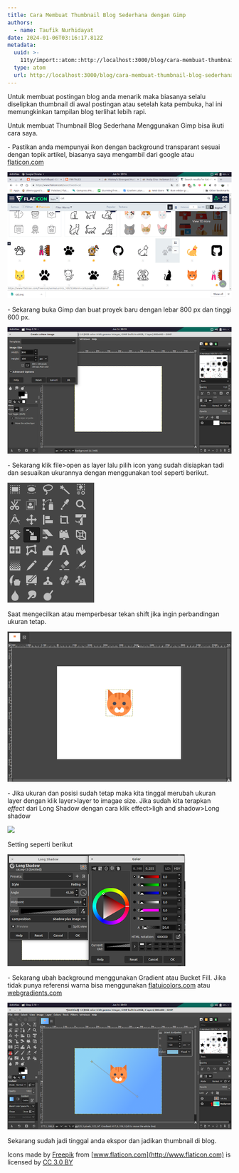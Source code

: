 ```yaml
---
title: Cara Membuat Thumbnail Blog Sederhana dengan Gimp
authors:
  - name: Taufik Nurhidayat
date: 2024-01-06T03:16:17.812Z
metadata:
  uuid: >-
    11ty/import::atom::http://localhost:3000/blog/cara-membuat-thumbnail-blog-sederhana-dengan-gimp
  type: atom
  url: http://localhost:3000/blog/cara-membuat-thumbnail-blog-sederhana-dengan-gimp
---
```

Untuk membuat postingan blog anda menarik maka biasanya selalu diselipkan thumbnail di awal postingan atau setelah kata pembuka, hal ini memungkinkan tampilan blog terlihat lebih rapi.

  
Untuk membuat Thumbnail Blog Sederhana Menggunakan Gimp bisa ikuti cara saya.  
  
\- Pastikan anda mempunyai ikon dengan background transparant sesuai dengan topik artikel, biasanya saya mengambil dari google atau [flaticon.com](http://flaticon.com)

![](assets/Screenshot+from+2019-06-16+20--iTBUQyO411Sn.png)

\- Sekarang buka Gimp dan buat proyek baru dengan lebar 800 px dan tinggi 600 px.

  
  

![](assets/Screenshot+from+2019-06-16+20--JkR5dto1cyF8.png)

  
\- Sekarang klik file>open as layer lalu pilih icon yang sudah disiapkan tadi dan sesuaikan ukurannya dengan menggunakan tool seperti berikut.  
  

![](assets/Screenshot+from+2019-06-16+20--5Gw6JUMru3Wd.png)

  
Saat mengecilkan atau memperbesar tekan shift jika ingin perbandingan ukuran tetap.  
  

![](assets/Screenshot+from+2019-06-16+20--JMqbAeitc4Qk.png)

  
\- Jika ukuran dan posisi sudah tetap maka kita tinggal merubah ukuran layer dengan klik layer>layer to imagae size. Jika sudah kita terapkan _effect_ dari Long Shadow dengan cara klik effect>ligh and shadow>Long shadow  
  

![](assets/Screenshot+2019-06-16+20%3A41%-gT4qmc5DJxh6.png)

Setting seperti berikut  
  

![](assets/Screenshot+from+2019-06-16+20--t8ige4ZI9GQi.png)

  
\- Sekarang ubah background menggunakan Gradient atau Bucket Fill. Jika tidak punya referensi warna bisa menggunakan [flatuicolors.com](http://flatuicolors.com) atau [webgradients.com](http://webgradients.com)  
  

![](assets/Screenshot+from+2019-06-16+20--s2q9lZRIaf5L.png)

  
Sekarang sudah jadi tinggal anda ekspor dan jadikan thumbnail di blog.  
  

Icons made by [Freepik](https://www.freepik.com/) from [www.flaticon.com](http://www.flaticon.com) is licensed by [CC 3.0 BY](https://creativecommons.org/licenses/by/3.0/)